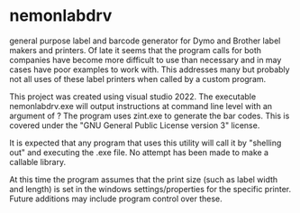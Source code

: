 # nemonlabdrv
general purpose label and barcode generator for Dymo and Brother label makers and printers. Of late it seems that the program calls for both companies have become more difficult to use than necessary and in may cases have poor examples to work with. This addresses many but probably not all uses of these label printers when called by a custom program.

This project was created using visual studio 2022. The executable nemonlabdrv.exe will output instructions at command line level with an argument of ?
The program uses zint.exe to generate the bar codes. This is covered under the "GNU General Public License version 3" license. 

It is expected that any program that uses this utility will call it by "shelling out" and executing the .exe file. No attempt has been made to make a callable library.

At this time the program assumes that the print size (such as label width and length) is set in the windows settings/properties for the specific printer. Future additions may include program control over these.
